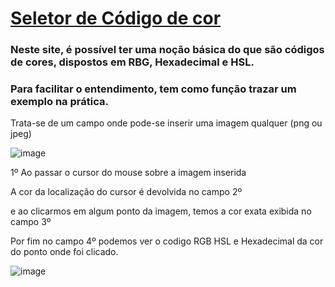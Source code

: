 <div>
<h1><a href="https://felpsilva.github.io/Projeto-seletor-de-codigo-de-cor/">Seletor de Código de  cor</a></h1>

<h3>Neste site, é possível ter uma noção básica do que são códigos de cores, dispostos em RBG, Hexadecimal e HSL.</h3>
<h3>Para facilitar o entendimento, tem como função trazar um exemplo na prática.</h3>


<p>Trata-se de um campo onde pode-se inserir uma imagem qualquer (png ou jpeg)</p>

![image](https://user-images.githubusercontent.com/93503496/178585329-8d50c6ce-eda8-4c65-88f3-1f17d298a8e6.png)

<p>1º Ao passar o cursor do mouse sobre a imagem inserida</p>
<p>A cor da localização do cursor é devolvida no campo 2º</p>
<p>e ao clicarmos em algum ponto da imagem, temos a cor exata exibida no campo 3º </p>
<p>Por fim no campo 4º podemos ver o codigo RGB HSL e Hexadecimal da cor do ponto onde foi clicado.</p>

![image](https://user-images.githubusercontent.com/93503496/178583935-4da7363c-382f-44d2-91af-d7c492c9afdc.png)

</div>

